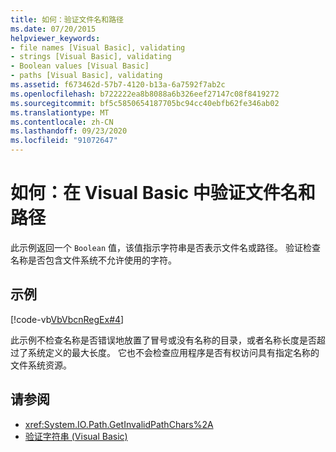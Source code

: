 ```yaml
---
title: 如何：验证文件名和路径
ms.date: 07/20/2015
helpviewer_keywords:
- file names [Visual Basic], validating
- strings [Visual Basic], validating
- Boolean values [Visual Basic]
- paths [Visual Basic], validating
ms.assetid: f673462d-57b7-4120-b13a-6a7592f7ab2c
ms.openlocfilehash: b722222ea8b8088a6b326eef27147c08f8419272
ms.sourcegitcommit: bf5c5850654187705bc94cc40ebfb62fe346ab02
ms.translationtype: MT
ms.contentlocale: zh-CN
ms.lasthandoff: 09/23/2020
ms.locfileid: "91072647"
---
```

# <a name="how-to-validate-file-names-and-paths-in-visual-basic"></a>如何：在 Visual Basic 中验证文件名和路径

此示例返回一个 `Boolean` 值，该值指示字符串是否表示文件名或路径。 验证检查名称是否包含文件系统不允许使用的字符。  
  
## <a name="example"></a>示例  

 [!code-vb[VbVbcnRegEx#4](~/samples/snippets/visualbasic/VS_Snippets_VBCSharp/VbVbcnRegEx/VB/Class1.vb#4)]  
  
 此示例不检查名称是否错误地放置了冒号或没有名称的目录，或者名称长度是否超过了系统定义的最大长度。 它也不会检查应用程序是否有权访问具有指定名称的文件系统资源。  
  
## <a name="see-also"></a>请参阅

- <xref:System.IO.Path.GetInvalidPathChars%2A>
- [验证字符串 (Visual Basic)](validating-strings.md)
